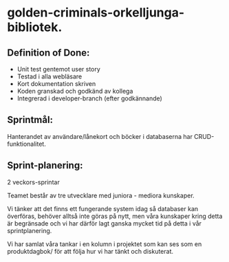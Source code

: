 # golden-criminals-orkelljunga-bibliotek.


## Definition of Done:
* Unit test gentemot user story
* Testad i alla webläsare
* Kort dokumentation skriven 
* Koden granskad och godkänd av kollega
* Integrerad i developer-branch (efter godkännande)

## Sprintmål: 
Hanterandet av användare/lånekort och böcker i databaserna har CRUD-funktionalitet. 


## Sprint-planering: 
2 veckors-sprintar

Teamet består av tre utvecklare med juniora - mediora kunskaper. 

Vi tänker att det finns ett fungerande system idag så databaser kan överföras, behöver alltså inte göras på nytt, men våra kunskaper kring detta är begränsade och vi har därför lagt ganska mycket tid på detta i vår sprintplanering. 

Vi har samlat våra tankar i en kolumn i projektet som kan ses som en produktdagbok/ för att följa hur vi har tänkt och diskuterat. 


